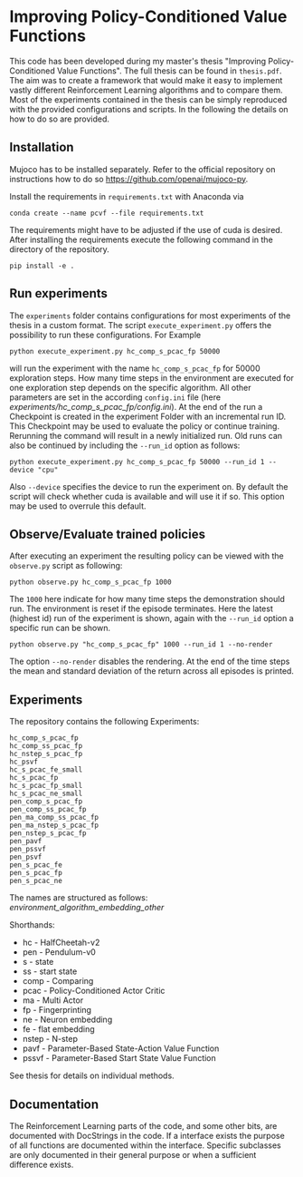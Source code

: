 
# Improving Policy-Conditioned Value Functions
This code has been developed during my master's thesis "Improving Policy-Conditioned Value Functions". The full thesis can be found in `thesis.pdf`. The aim was to create a framework that would make it easy to implement vastly different Reinforcement Learning algorithms and to compare them. Most of the experiments contained in the thesis can be simply reproduced with the provided configurations and scripts. In the following the details on how to do so are provided.

## Installation
Mujoco has to be installed separately. Refer to the official repository on instructions how to do so https://github.com/openai/mujoco-py. <p>
Install the requirements in `requirements.txt` with Anaconda via 
```
conda create --name pcvf --file requirements.txt
```
The requirements might have to be adjusted if the use of cuda is desired. 
After installing the requirements execute the following command in the directory of the repository.
```
pip install -e .
```


## Run experiments
The `experiments` folder contains configurations for most experiments of the thesis in a custom format. The script `execute_experiment.py` offers the possibility to run these configurations. For Example 
```
python execute_experiment.py hc_comp_s_pcac_fp 50000
```
will run the experiment with the name `hc_comp_s_pcac_fp` for 50000 exploration steps. How many time steps in the environment are executed for one exploration step depends on the specific algorithm. All other parameters are set in the according `config.ini` file (here *experiments/hc_comp_s_pcac_fp/config.ini*). At the end of the run a Checkpoint is created in the experiment Folder with an incremental run ID. This Checkpoint may be used to evaluate the policy or continue training. Rerunning the command will result in a newly initialized run. Old runs can also be continued by including the `--run_id` option as follows:
```
python execute_experiment.py hc_comp_s_pcac_fp 50000 --run_id 1 --device "cpu"
```
Also `--device` specifies the device to run the experiment on. By default the script will check whether cuda is available and will use it if so. This option may be used to overrule this default.

## Observe/Evaluate trained policies
After executing an experiment the resulting policy can be viewed with the `observe.py` script as following:
```
python observe.py hc_comp_s_pcac_fp 1000
```
The `1000` here indicate for how many time steps the demonstration should run. The environment is reset if the episode terminates. Here the latest (highest id) run of the experiment is shown, again with the `--run_id` option a specific run can be shown.
```
python observe.py "hc_comp_s_pcac_fp" 1000 --run_id 1 --no-render
```
The option `--no-render` disables the rendering. At the end of the time steps the mean and standard deviation of the return across all episodes is printed.

## Experiments
The repository contains the following Experiments:
```
hc_comp_s_pcac_fp
hc_comp_ss_pcac_fp
hc_nstep_s_pcac_fp
hc_psvf
hc_s_pcac_fe_small
hc_s_pcac_fp
hc_s_pcac_fp_small
hc_s_pcac_ne_small
pen_comp_s_pcac_fp
pen_comp_ss_pcac_fp
pen_ma_comp_ss_pcac_fp
pen_ma_nstep_s_pcac_fp
pen_nstep_s_pcac_fp
pen_pavf
pen_pssvf
pen_psvf
pen_s_pcac_fe
pen_s_pcac_fp
pen_s_pcac_ne
```
The names are structured as follows: *environment_algorithm_embedding_other*
<p>Shorthands:
<ul>
    <li>hc - HalfCheetah-v2
    <li>pen - Pendulum-v0
    <li>s - state
    <li>ss - start state
    <li>comp - Comparing
    <li>pcac - Policy-Conditioned Actor Critic
    <li>ma - Multi Actor
    <li>fp - Fingerprinting
    <li>ne - Neuron embedding
    <li>fe - flat embedding
    <li>nstep - N-step
    <li>pavf - Parameter-Based State-Action Value Function
    <li>pssvf - Parameter-Based Start State Value Function
</ul>
See thesis for details on individual methods.

## Documentation
The Reinforcement Learning parts of the code, and some other bits, are documented with DocStrings in the code. If a interface exists the purpose of all functions are documented within the interface. Specific subclasses are only documented in their general purpose or when a sufficient difference exists.
